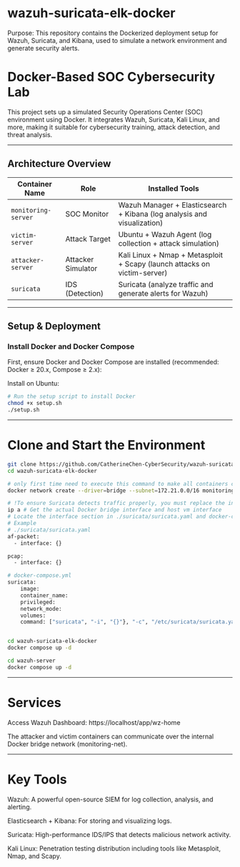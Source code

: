 # wazuh-suricata-elk-docker
Purpose: This repository contains the Dockerized deployment setup for Wazuh, Suricata, and Kibana, used to simulate a network environment and generate security alerts.

# Docker-Based SOC Cybersecurity Lab

This project sets up a simulated Security Operations Center (SOC) environment using Docker. It integrates Wazuh, Suricata, Kali Linux, and more, making it suitable for cybersecurity training, attack detection, and threat analysis.

---

## Architecture Overview

| Container Name      | Role                  | Installed Tools                                                                 |
|---------------------|-----------------------|----------------------------------------------------------------------------------|
| `monitoring-server` | SOC Monitor       | Wazuh Manager + Elasticsearch + Kibana (log analysis and visualization)         |
| `victim-server`     | Attack Target       | Ubuntu + Wazuh Agent (log collection + attack simulation)                        |
| `attacker-server`   | Attacker Simulator  | Kali Linux + Nmap + Metasploit + Scapy (launch attacks on victim-server)        |
| `suricata`          | IDS (Detection)     | Suricata (analyze traffic and generate alerts for Wazuh)                        |

---

## Setup & Deployment

### Install Docker and Docker Compose

First, ensure Docker and Docker Compose are installed (recommended: Docker ≥ 20.x, Compose ≥ 2.x):

Install on Ubuntu:
```bash
# Run the setup script to install Docker
chmod +x setup.sh
./setup.sh

```
---

# Clone and Start the Environment
```bash
git clone https://github.com/CatherineChen-CyberSecurity/wazuh-suricata-elk-docker.git
cd wazuh-suricata-elk-docker

# only first time need to execute this command to make all containers connect with each other
docker network create --driver=bridge --subnet=172.21.0.0/16 monitoring-net

# !To ensure Suricata detects traffic properly, you must replace the interface name in suricata.yaml with your actual Docker bridge interface.
ip a # Get the actual Docker bridge interface and host vm interface
# Locate the interface section in ./suricata/suricata.yaml and docker-compose.yml by using the filter "# <-- Replace with your actual bridge interface and your host vm interface" to search
# Example
# ./suricata/suricata.yaml
af-packet:
  - interface: {}

pcap:
  - interface: {}

# docker-compose.yml 
suricata:
    image: 
    container_name: 
    privileged: 
    network_mode: 
    volumes:
    command: ["suricata", "-i", "{}"}, "-c", "/etc/suricata/suricata.yaml", "--init-errors-fatal"] # <-- Replace with your actual bridge interface and your host vm interface


cd wazuh-suricata-elk-docker
docker compose up -d

cd wazuh-server
docker compose up -d
```

---

# Services
Access Wazuh Dashboard: https://localhost/app/wz-home

The attacker and victim containers can communicate over the internal Docker bridge network (monitoring-net).

---

# Key Tools
Wazuh: A powerful open-source SIEM for log collection, analysis, and alerting.

Elasticsearch + Kibana: For storing and visualizing logs.

Suricata: High-performance IDS/IPS that detects malicious network activity.

Kali Linux: Penetration testing distribution including tools like Metasploit, Nmap, and Scapy.





